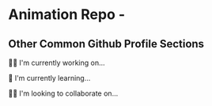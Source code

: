 
# Animation Repo - 

## Other Common Github Profile Sections
👩‍💻 I'm currently working on...

🧠 I'm currently learning...

👯‍♀️ I'm looking to collaborate on...


